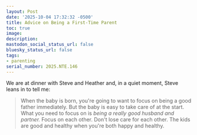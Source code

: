 ```yaml
---
layout: Post
date: '2025-10-04 17:32:32 -0500'
title: Advice on Being a First-Time Parent
toc: true
image:
description:
mastodon_social_status_url: false
bluesky_status_url: false
tags:
- parenting
serial_number: 2025.NTE.146
---
```

We are at dinner with Steve and Heather and, in a quiet moment, Steve leans in to tell me:

> When the baby is born, you're going to want to focus on being a good father immediately. But the baby is easy to take care of at the start. What you need to focus on is *being a really good husband and partner.* Focus on each other. Don't lose care for each other. The kids are good and healthy when you're both happy and healthy.
